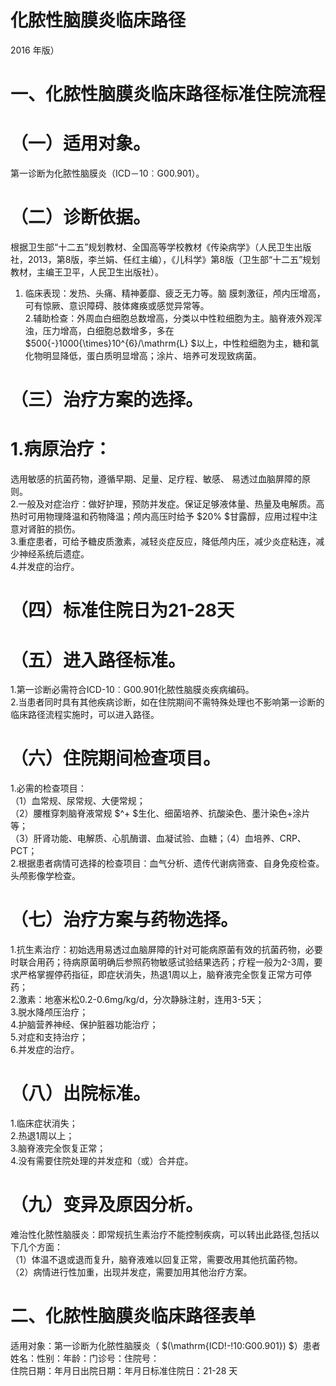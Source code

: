 # 化脓性脑膜炎临床路径  
2016 年版）  
# 一、化脓性脑膜炎临床路径标准住院流程  
# （一）适用对象。  
第一诊断为化脓性脑膜炎（ICD－10︰G00.901）。  
# （二）诊断依据。  
根据卫生部“十二五”规划教材、全国高等学校教材《传染病学》（人民卫生出版社，2013，第8版，李兰娟、任红主编），《儿科学》第8版（卫生部“十二五”规划教材，主编王卫平，人民卫生出版社）。  
1. 临床表现：发热、头痛、精神萎靡、疲乏无力等。脑 膜刺激征，颅内压增高，可有惊厥、意识障碍、肢体瘫痪或感觉异常等。  
2.辅助检查：外周血白细胞总数增高，分类以中性粒细胞为主。脑脊液外观浑浊，压力增高，白细胞总数增多，多在 $500{-}1000{\times}10^{6}/\mathrm{L} $以上，中性粒细胞为主，糖和氯化物明显降低，蛋白质明显增高；涂片、培养可发现致病菌。  
# （三）治疗方案的选择。  
# 1.病原治疗：  
选用敏感的抗菌药物，遵循早期、足量、足疗程、敏感、 易透过血脑屏障的原则。  
2.一般及对症治疗：做好护理，预防并发症。保证足够液体量、热量及电解质。高热时可用物理降温和药物降温；颅内高压时给予 $20\% $甘露醇，应用过程中注意对肾脏的损伤。  
3.重症患者，可给予糖皮质激素，减轻炎症反应，降低颅内压，减少炎症粘连，减少神经系统后遗症。  
4.并发症的治疗。  
# （四）标准住院日为21-28天  
# （五）进入路径标准。  
1.第一诊断必需符合ICD-10︰G00.901化脓性脑膜炎疾病编码。  
2.当患者同时具有其他疾病诊断，如在住院期间不需特殊处理也不影响第一诊断的临床路径流程实施时，可以进入路径。  
# （六）住院期间检查项目。  
1.必需的检查项目：  
（1）血常规、尿常规、大便常规；  
（2）腰椎穿刺脑脊液常规 $^+ $生化、细菌培养、抗酸染色、墨汁染色+涂片等；  
（3）肝肾功能、电解质、心肌酶谱、血凝试验、血糖；（4）血培养、CRP、PCT；  
2.根据患者病情可选择的检查项目：血气分析、遗传代谢病筛查、自身免疫检查。头颅影像学检查。  
# （七）治疗方案与药物选择。  
1.抗生素治疗：初始选用易透过血脑屏障的针对可能病原菌有效的抗菌药物，必要时联合用药；待病原菌明确后参照药物敏感试验结果选药；疗程一般为2-3周，要求严格掌握停药指征，即症状消失，热退1周以上，脑脊液完全恢复正常方可停药；  
2.激素：地塞米松0.2-0.6mg/kg/d，分次静脉注射，连用3-5天；  
3.脱水降颅压治疗；  
4.护脑营养神经、保护脏器功能治疗；  
5.对症和支持治疗；  
6.并发症的治疗。  
# （八）出院标准。  
1.临床症状消失；  
2.热退1周以上；  
3.脑脊液完全恢复正常；  
4.没有需要住院处理的并发症和（或）合并症。  
# （九）变异及原因分析。  
难治性化脓性脑膜炎：即常规抗生素治疗不能控制疾病，可以转出此路径,包括以下几个方面：  
（1）体温不退或退而复升，脑脊液难以回复正常，需要改用其他抗菌药物。  
（2）病情进行性加重，出现并发症，需要加用其他治疗方案。  
# 二、化脓性脑膜炎临床路径表单  
适用对象：第一诊断为化脓性脑膜炎（ $(\mathrm{ICD\!-\!10:G00.901}) $）患者姓名：性别：年龄：门诊号：住院号：  
住院日期：年月日出院日期：年月日标准住院日：21-28 天  
